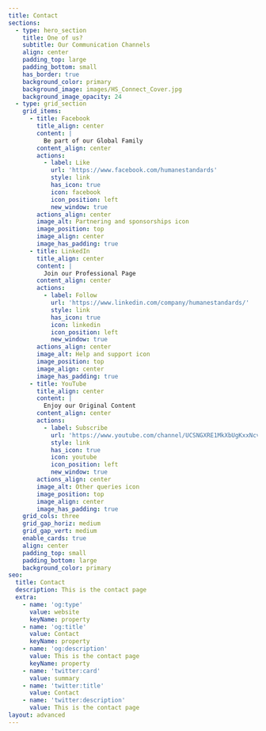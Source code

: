 ```yaml
---
title: Contact
sections:
  - type: hero_section
    title: One of us?
    subtitle: Our Communication Channels
    align: center
    padding_top: large
    padding_bottom: small
    has_border: true
    background_color: primary
    background_image: images/HS_Connect_Cover.jpg
    background_image_opacity: 24
  - type: grid_section
    grid_items:
      - title: Facebook
        title_align: center
        content: |
          Be part of our Global Family
        content_align: center
        actions:
          - label: Like
            url: 'https://www.facebook.com/humanestandards'
            style: link
            has_icon: true
            icon: facebook
            icon_position: left
            new_window: true
        actions_align: center
        image_alt: Partnering and sponsorships icon
        image_position: top
        image_align: center
        image_has_padding: true
      - title: LinkedIn
        title_align: center
        content: |
          Join our Professional Page
        content_align: center
        actions:
          - label: Follow
            url: 'https://www.linkedin.com/company/humanestandards/'
            style: link
            has_icon: true
            icon: linkedin
            icon_position: left
            new_window: true
        actions_align: center
        image_alt: Help and support icon
        image_position: top
        image_align: center
        image_has_padding: true
      - title: YouTube
        title_align: center
        content: |
          Enjoy our Original Content
        content_align: center
        actions:
          - label: Subscribe
            url: 'https://www.youtube.com/channel/UCSNGXRE1MkXbUgKxxNcvjjw'
            style: link
            has_icon: true
            icon: youtube
            icon_position: left
            new_window: true
        actions_align: center
        image_alt: Other queries icon
        image_position: top
        image_align: center
        image_has_padding: true
    grid_cols: three
    grid_gap_horiz: medium
    grid_gap_vert: medium
    enable_cards: true
    align: center
    padding_top: small
    padding_bottom: large
    background_color: primary
seo:
  title: Contact
  description: This is the contact page
  extra:
    - name: 'og:type'
      value: website
      keyName: property
    - name: 'og:title'
      value: Contact
      keyName: property
    - name: 'og:description'
      value: This is the contact page
      keyName: property
    - name: 'twitter:card'
      value: summary
    - name: 'twitter:title'
      value: Contact
    - name: 'twitter:description'
      value: This is the contact page
layout: advanced
---
```

